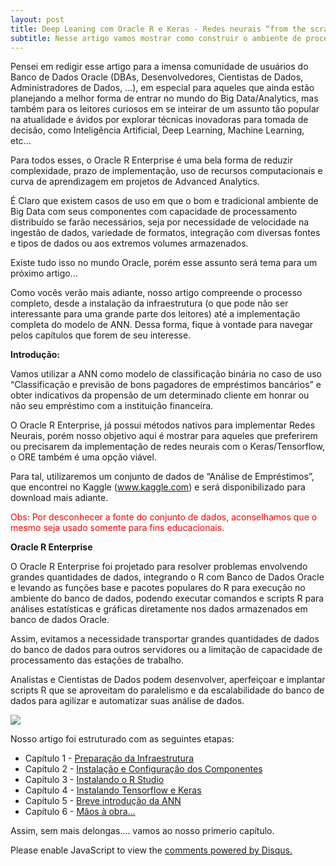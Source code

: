 ```yaml
---
layout: post
title: Deep Leaning com Oracle R e Keras - Redes neurais “from the scratch” (Parte 1)
subtitle: Nesse artigo vamos mostrar como construir o ambiente de processamento e implementar um Processo de Deep Leaning chamado Artificial Neural Network (ANN) ou Redes Neurais Artificiais (RNA), utilizando o Oracle R Enterprise (ORE) e a biblioteca Keras.
---
```


Pensei em redigir esse artigo para a imensa comunidade de usuários do Banco de Dados Oracle (DBAs, Desenvolvedores, Cientistas de Dados, Administradores de Dados, ...), em especial para aqueles que ainda estão planejando a melhor forma de entrar no mundo do Big Data/Analytics, mas também para os leitores curiosos em se inteirar de um assunto tão popular na atualidade e ávidos por explorar técnicas inovadoras para tomada de decisão, como Inteligência Artificial, Deep Learning, Machine Learning, etc... 

Para todos esses, o Oracle R Enterprise é uma bela forma de reduzir complexidade, prazo de implementação, uso de recursos computacionais e curva de aprendizagem em projetos de Advanced Analytics.

É Claro que existem casos de uso em que o bom e tradicional ambiente de Big Data com seus componentes com capacidade de processamento distribuído se farão necessários, seja por necessidade de velocidade na ingestão de dados, variedade de formatos, integração com diversas fontes e tipos de dados ou aos extremos volumes armazenados.  

Existe tudo isso no mundo Oracle, porém esse assunto será tema para um próximo artigo...

Como vocês verão mais adiante, nosso artigo compreende o processo completo, desde a instalação da infraestrutura (o que pode não ser interessante para uma grande parte dos leitores) até a implementação completa do modelo de ANN. Dessa forma, fique à vontade para navegar pelos capítulos que forem de seu interesse.


**Introdução:**

Vamos utilizar a ANN como modelo de classificação binária no caso de uso “Classificação e previsão de bons pagadores de empréstimos bancários” e obter indicativos da propensão de um determinado cliente em honrar ou não seu empréstimo com a instituição financeira.

O Oracle R Enterprise, já possui métodos nativos para implementar Redes Neurais, porém nosso objetivo aqui é mostrar para aqueles que preferirem ou precisarem da implementação de redes neurais com o Keras/Tensorflow, o ORE também é uma opção viável.

Para tal, utilizaremos um conjunto de dados de “Análise de Empréstimos”, que encontrei no Kaggle (www.kaggle.com) e será disponibilizado para download mais adiante.

<span style="color:red">Obs: Por desconhecer a fonte do conjunto de dados, aconselhamos que o mesmo seja usado somente para fins educacionais.</span>

**Oracle R Enterprise**

O Oracle R Enterprise foi projetado para resolver problemas envolvendo grandes quantidades de dados, integrando o R com Banco de Dados Oracle e levando as funções base e pacotes populares do R para execução no ambiente do banco de dados, podendo executar comandos e scripts R para análises estatísticas e gráficas diretamente nos dados armazenados em banco de dados Oracle. 

Assim, evitamos a necessidade transportar grandes quantidades de dados do banco de dados para outros servidores ou a limitação de capacidade de processamento das estações de trabalho. 

Analistas e Cientistas de Dados podem desenvolver, aperfeiçoar e implantar scripts R que se aproveitam do paralelismo e da escalabilidade do banco de dados para agilizar e automatizar suas análise de dados.

![](https://wilson-camargo-jr.github.io/img/OracleR-700.jpg)

Nosso artigo foi estruturado com as seguintes etapas:

* Capítulo 1 - [Preparação da Infraestrutura](https://wilson-camargo-jr.github.io/2018-06-17-ANN-ORE-P2)
* Capítulo 2 - [Instalação e Configuração dos Componentes](https://wilson-camargo-jr.github.io/2018-06-18-ANN-ORE-P3)
* Capítulo 3 - [Instalando o R Studio](https://wilson-camargo-jr.github.io/2018-06-19-ANN-ORE-P4)
* Capítulo 4 - [Instalando Tensorflow e Keras](https://wilson-camargo-jr.github.io/2018-06-19-ANN-ORE-P5)
* Capítulo 5 - [Breve introdução da ANN](https://wilson-camargo-jr.github.io/2018-06-19-ANN-ORE-P6)
* Capítulo 6 - [Mãos à obra...](https://wilson-camargo-jr.github.io/2018-06-28-ANN-ORE-P7)

Assim, sem mais delongas.... vamos ao nosso primerio capítulo.

<div id="disqus_thread"></div>
<script>
    
    
    var disqus_config = function () {
        // Replace PAGE_URL with your page's canonical URL variable
        this.page.url = 'https://wilson-camargo-jr.github.io/2018-06-16-ANN-ORE-P1';  
        
        // Replace PAGE_IDENTIFIER with your page's unique identifier variable
        this.page.identifier = '2018-06-16-ANN-ORE-P1'; 
    };
    

    
    (function() {  // REQUIRED CONFIGURATION VARIABLE: EDIT THE SHORTNAME BELOW
        var d = document, s = d.createElement('script');
        
        // IMPORTANT: Replace EXAMPLE with your forum shortname!
        s.src = 'https://wilson-camargo-jr.disqus.com/embed.js';
        
        s.setAttribute('data-timestamp', +new Date());
        (d.head || d.body).appendChild(s);
    })();
</script>
<noscript>
    Please enable JavaScript to view the 
    <a href="https://disqus.com/?ref_noscript" rel="nofollow">
        comments powered by Disqus.
    </a>
</noscript>

